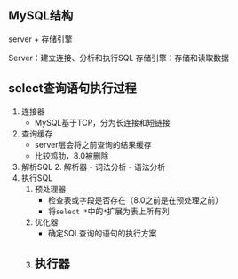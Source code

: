 ## MySQL结构

server + 存储引擎

Server：建立连接、分析和执行SQL
存储引擎：存储和读取数据

## select查询语句执行过程

1. 连接器
	- MySQL基于TCP，分为长连接和短链接
2. 查询缓存
	- server层会将之前查询的结果缓存
	- 比较鸡肋，8.0被删除
3. 解析SQL
	2. 解析器
		- 词法分析
		- 语法分析
1. 执行SQL
	1. 预处理器
		- 检查表或字段是否存在（8.0之前是在预处理之前）
		- 将`select *`中的`*`扩展为表上所有列
	1. 优化器
		- 确定SQL查询的语句的执行方案
	1. 执行器
		- 